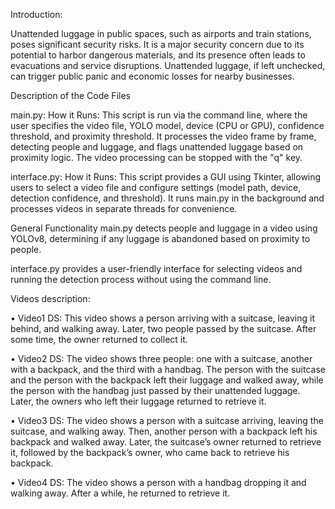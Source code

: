 Introduction:

Unattended luggage in public spaces, such as airports and
train stations, poses significant security risks. It is a major
security concern due to its potential to harbor dangerous
materials, and its presence often leads to evacuations and
service disruptions. Unattended luggage, if left unchecked,
can trigger public panic and economic losses for nearby
businesses.

Description of the Code Files

main.py:
How it Runs: This script is run via the command line, where the user specifies the video file, YOLO model, device (CPU or GPU), confidence threshold, and proximity threshold. It processes the video frame by frame, detecting people and luggage, and flags unattended luggage based on proximity logic. The video processing can be stopped with the "q" key.

interface.py:
How it Runs: This script provides a GUI using Tkinter, allowing users to select a video file and configure settings (model path, device, detection confidence, and threshold). It runs main.py in the background and processes videos in separate threads for convenience.

General Functionality
main.py detects people and luggage in a video using YOLOv8, determining if any luggage is abandoned based on proximity to people.

interface.py provides a user-friendly interface for selecting videos and running the detection process without using the command line.

Videos description:

• Video1 DS: This video shows a person arriving with
a suitcase, leaving it behind, and walking away. Later,
two people passed by the suitcase. After some time, the
owner returned to collect it.

• Video2 DS: The video shows three people: one with a
suitcase, another with a backpack, and the third with a
handbag. The person with the suitcase and the person
with the backpack left their luggage and walked away,
while the person with the handbag just passed by their
unattended luggage. Later, the owners who left their
luggage returned to retrieve it.

• Video3 DS: The video shows a person with a suitcase
arriving, leaving the suitcase, and walking away. Then,
another person with a backpack left his backpack and
walked away. Later, the suitcase’s owner returned to
retrieve it, followed by the backpack’s owner, who
came back to retrieve his backpack.

• Video4 DS: The video shows a person with a handbag dropping it and walking away. After a while, he
returned to retrieve it.
